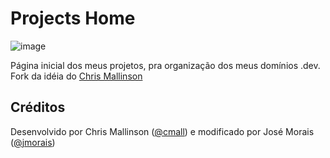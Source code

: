 Projects Home
========

![image](https://cloud.githubusercontent.com/assets/556684/12048061/3ba7ed10-aeac-11e5-8d3e-2c6e881836eb.png)


Página inicial dos meus projetos, pra organização dos meus domínios .dev. Fork
da idéia do [Chris Mallinson](https://github.com/cmall/LocalHomePage)

Créditos
-------

Desenvolvido por Chris Mallinson ([@cmall](https://github.com/cmall)) e modificado
por José Morais ([@jmorais](https://github.com/jmorais))
